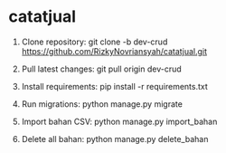 
# catatjual

1. Clone repository:
   git clone -b dev-crud https://github.com/RizkyNovriansyah/catatjual.git

2. Pull latest changes:
   git pull origin dev-crud

3. Install requirements:
   pip install -r requirements.txt

4. Run migrations:
   python manage.py migrate

5. Import bahan CSV:
   python manage.py import_bahan

6. Delete all bahan:
   python manage.py delete_bahan
